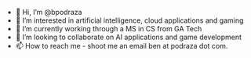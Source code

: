 - 👋 Hi, I’m @bpodraza
- 👀 I’m interested in artificial intelligence, cloud applications and gaming
- 🌱 I’m currently working through a MS in CS from GA Tech
- 💞️ I’m looking to collaborate on AI applications and game development
- 📫 How to reach me - shoot me an email ben at podraza dot com.

<!---
bpodraza/bpodraza is a ✨ special ✨ repository because its `README.md` (this file) appears on your GitHub profile.
You can click the Preview link to take a look at your changes.
--->
